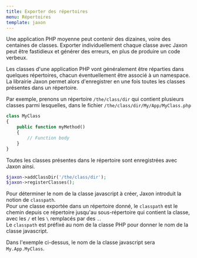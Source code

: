 ```yaml
---
title: Exporter des répertoires
menu: Répertoires
template: jaxon
---
```


Une application PHP moyenne peut contenir des dizaines, voire des centaines de classes. Exporter individuellement chaque classe avec Jaxon peut être fastidieux et générer des erreurs, en plus de produire un code verbeux.

Les classes d'une application PHP vont généralement être réparties dans quelques répertoires, chacun éventuellement être associé à un namespace.
La librairie Jaxon permet alors d'enregistrer en une fois toutes les classes présentes dans un répertoire.

Par exemple, prenons un répertoire `/the/class/dir` qui contient plusieurs classes parmi lesquelles, dans le fichier `/the/class/dir/My/App/MyClass.php`
```php
class MyClass
{
    public function myMethod()
    {
        // Function body
    }
}
```

Toutes les classes présentes dans le répertoire sont enregistrées avec Jaxon ainsi.
```php
$jaxon->addClassDir('/the/class/dir');
$jaxon->registerClasses();
```

Pour déterminer le nom de la classe javascript à créer, Jaxon introduit la notion de `classpath`.  
Pour une classe exportée dans un répertoire donné, le `classpath` est le chemin depuis ce répertoire jusqu'au sous-répertoire qui contient la classe, avec les `/` et les `\` remplacés par des `.`.  
Le `classpath` est préfixé au nom de la classe PHP pour donner le nom de la classe javascript.

Dans l'exemple ci-dessus, le nom de la classe javascript sera `My.App.MyClass`.
